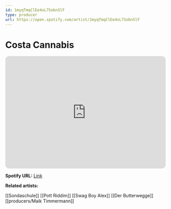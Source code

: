 ```yaml
---
id: 1myqTmqClEe4xL7SobnSlF
type: producer
url: https://open.spotify.com/artist/1myqTmqClEe4xL7SobnSlF
---
```

# Costa Cannabis

<iframe style="border-radius:12px" src="https://open.spotify.com/embed/artist/1myqTmqClEe4xL7SobnSlF" width="100%" height="352" frameBorder="0" allowfullscreen="" allow="autoplay; clipboard-write; encrypted-media; fullscreen; picture-in-picture" loading="lazy"></iframe>

**Spotify URL:** [Link](https://open.spotify.com/artist/1myqTmqClEe4xL7SobnSlF)

**Related artists:**

[[Sondaschule]]
[[Pott Riddim]]
[[Swag Boy Alex]]
[[Der Butterwegge]]
[[producers/Maik Timmermann]]
